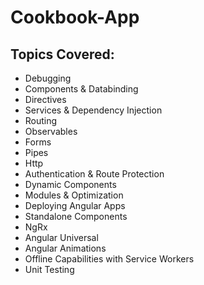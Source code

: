 # Cookbook-App

## Topics Covered: 
- Debugging
- Components & Databinding
- Directives
- Services & Dependency Injection
- Routing
- Observables
- Forms
- Pipes
- Http
- Authentication & Route Protection
- Dynamic Components
- Modules & Optimization
- Deploying Angular Apps
- Standalone Components
- NgRx
- Angular Universal
- Angular Animations
- Offline Capabilities with Service Workers
- Unit Testing
